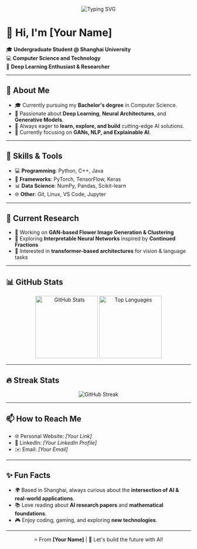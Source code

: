 <!-- Typing SVG Animation -->
<p align="center">
  <img src="https://readme-typing-svg.demolab.com?font=Fira+Code&pause=1000&color=FF5733&center=true&vCenter=true&width=600&lines=Deep+Learning+Enthusiast;AI+Researcher;Computer+Science+Undergraduate;Always+Learning+New+Things" alt="Typing SVG" />
</p>

# 👋 Hi, I'm [Your Name]  

🎓 **Undergraduate Student @ Shanghai University**  
💻 **Computer Science and Technology**  
🤖 **Deep Learning Enthusiast & Researcher**  

---

## 🌟 About Me  

- 🎓 Currently pursuing my **Bachelor's degree** in Computer Science.  
- 🔬 Passionate about **Deep Learning**, **Neural Architectures**, and **Generative Models**.  
- 📝 Always eager to **learn, explore, and build** cutting-edge AI solutions.  
- 🌱 Currently focusing on **GANs, NLP, and Explainable AI**.  

---

## 🚀 Skills & Tools  

- 💻 **Programming**: Python, C++, Java  
- 🔧 **Frameworks**: PyTorch, TensorFlow, Keras  
- 📊 **Data Science**: NumPy, Pandas, Scikit-learn  
- 🌐 **Other**: Git, Linux, VS Code, Jupyter  

---

## 📌 Current Research  

- 🌸 Working on **GAN-based Flower Image Generation & Clustering**  
- 📖 Exploring **Interpretable Neural Networks** inspired by **Continued Fractions**  
- 📡 Interested in **transformer-based architectures** for vision & language tasks  

---

## 📊 GitHub Stats  

<p align="center">
  <img src="https://github-readme-stats.vercel.app/api?username=YourGitHubUsername&show_icons=true&theme=radical" alt="GitHub Stats" height="170"/>
  <img src="https://github-readme-stats.vercel.app/api/top-langs/?username=YourGitHubUsername&layout=compact&theme=radical" alt="Top Languages" height="170"/>
</p>

---

## 🔥 Streak Stats  

<p align="center">
  <img src="https://github-readme-streak-stats.herokuapp.com/?user=YourGitHubUsername&theme=radical" alt="GitHub Streak"/>
</p>

---

## 📫 How to Reach Me  

- 🌐 Personal Website: *[Your Link]*  
- 💼 LinkedIn: *[Your LinkedIn Profile]*  
- ✉️ Email: *[Your Email]*  

---

## ✨ Fun Facts  

- 🌍 Based in Shanghai, always curious about the **intersection of AI & real-world applications**.  
- 📚 Love reading about **AI research papers** and **mathematical foundations**.  
- 🎮 Enjoy coding, gaming, and exploring **new technologies**.  

---

<p align="center">
  ⭐️ From <b>[Your Name]</b> | 🚀 Let's build the future with AI!
</p>
